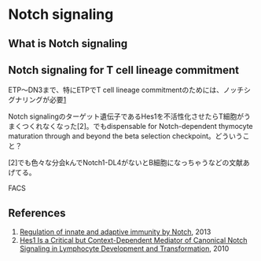 # Notch signaling
## What is Notch signaling


## Notch signaling for T cell lineage commitment
ETP〜DN3まで、特にETPでT cell lineage commitmentのためには、ノッチシグナリングが必要[1](review)

Notch signalingのターゲット遺伝子であるHes1を不活性化させたらT細胞がうまくつくれなくなった[2]。でもdispensable for Notch-dependent thymocyte maturation through and beyond the beta selection checkpoint。どういうこと？

[2]でも色々な分会kんでNotch1-DL4がないとB細胞になっちゃうなどの文献あげてる。

FACS





## References
1. [Regulation of innate and adaptive immunity by Notch](http://www.nature.com/nri/journal/v13/n6/full/nri3445.html), 2013
2. [Hes1 Is a Critical but Context-Dependent Mediator of Canonical Notch Signaling in Lymphocyte Development and Transformation](http://www.sciencedirect.com/science/article/pii/S1074761310004206), 2010
